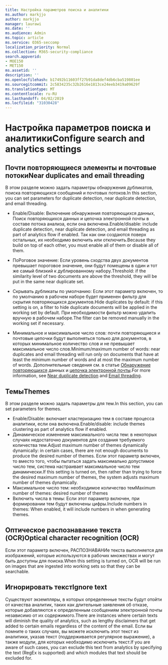 ```yaml
---
title: Настройка параметров поиска и аналитики
ms.author: markjjo
author: markjjo
manager: laurawi
ms.date: ''
ms.audience: Admin
ms.topic: article
ms.service: O365-seccomp
localization_priority: Normal
ms.collection: M365-security-compliance
search.appverid:
- MOE150
- MET150
ms.assetid: ''
description: ''
ms.openlocfilehash: b17492b11603ff27b91da8def4db6cba519801ee
ms.sourcegitcommit: 2c5834235c32b2616e1813ce24eeb3419a09629f
ms.translationtype: MT
ms.contentlocale: ru-RU
ms.lasthandoff: 04/02/2019
ms.locfileid: "31030428"
---
```

# <a name="configure-search-and-analytics-settings"></a><span data-ttu-id="c7db7-102">Настройка параметров поиска и аналитики</span><span class="sxs-lookup"><span data-stu-id="c7db7-102">Configure search and analytics settings</span></span>

## <a name="near-duplicates-and-email-threading"></a><span data-ttu-id="c7db7-103">Почти повторяющиеся элементы и почтовые потоки</span><span class="sxs-lookup"><span data-stu-id="c7db7-103">Near duplicates and email threading</span></span>

<span data-ttu-id="c7db7-104">В этом разделе можно задать параметры обнаружения дубликатов, поиска повторяющихся сообщений и почтовых потоков.</span><span class="sxs-lookup"><span data-stu-id="c7db7-104">In this section, you can set parameters for duplicate detection, near duplicate detection, and email threading.</span></span>

- <span data-ttu-id="c7db7-105">Enable/Disable: Включение обнаружения повторяющихся данных, Поиск повторяющихся данных и цепочка электронной почты в составе потока анализа, если она включена.</span><span class="sxs-lookup"><span data-stu-id="c7db7-105">Enable/disable: include duplicate detection, near duplicate detection, and email threading as part of analytics flow if enabled.</span></span> <span data-ttu-id="c7db7-106">Так как они создаются поверх остальных, их необходимо включить или отключить.</span><span class="sxs-lookup"><span data-stu-id="c7db7-106">Because they build on top of each other, you must enable all of them or disable all of them.</span></span>

- <span data-ttu-id="c7db7-107">ПоРоговое значение: Если уровень сходства двух документов превышает пороговое значение, они будут помещены в один и тот же самый близкий к дублированному набору.</span><span class="sxs-lookup"><span data-stu-id="c7db7-107">Threshold: if the similarity level of two documents are above the threshold, they will be put in the same near duplicate set.</span></span>

- <span data-ttu-id="c7db7-108">Скрывать дубликаты по умолчанию: Если этот параметр включен, то по умолчанию в рабочем наборе будет применен фильтр для скрытия повторяющихся документов.</span><span class="sxs-lookup"><span data-stu-id="c7db7-108">Hide duplicates by default: if this setting is on, a filter to hide duplicate documents will be applied in the working set by default.</span></span> <span data-ttu-id="c7db7-109">При необходимости фильтр можно удалить вручную в рабочем наборе.</span><span class="sxs-lookup"><span data-stu-id="c7db7-109">The filter can be removed manually in the working set if necessary.</span></span>

- <span data-ttu-id="c7db7-110">Минимальное и максимальное число слов: почти повторяющиеся и почтовые цепочки будут выполняться только для документов, в которых минимальное количество слов и не превышает максимальное число слов.</span><span class="sxs-lookup"><span data-stu-id="c7db7-110">Minimum/maximum number of words: near duplicates and email threading will run only on documents that have at least the minimum number of words and at most the maximum number of words.</span></span>
<span data-ttu-id="c7db7-111">Дополнительные сведения см. в статье [Обнаружение повторяющихся](near-duplicates.md) данных и [цепочка электронной почты](email-threading.md).</span><span class="sxs-lookup"><span data-stu-id="c7db7-111">For more information, see [Near duplicate detection](near-duplicates.md) and [Email threading](email-threading.md).</span></span>

## <a name="themes"></a><span data-ttu-id="c7db7-112">Темы</span><span class="sxs-lookup"><span data-stu-id="c7db7-112">Themes</span></span>

<span data-ttu-id="c7db7-113">В этом разделе можно задать параметры для тем.</span><span class="sxs-lookup"><span data-stu-id="c7db7-113">In this section, you can set parameters for themes.</span></span>

- <span data-ttu-id="c7db7-114">Enable/Disable: включает кластеризацию тем в составе процесса аналитики, если она включена.</span><span class="sxs-lookup"><span data-stu-id="c7db7-114">Enable/disable: include themes clustering as part of analytics flow if enabled.</span></span>
- <span data-ttu-id="c7db7-115">Динамическое изменение максимального числа тем: в некоторых случаях недостаточно документов для создания требуемого количества тем.</span><span class="sxs-lookup"><span data-stu-id="c7db7-115">Adjust maximum number of themes dynamically dynamically: in certain cases, there are not enough documents to produce the desired number of themes.</span></span> <span data-ttu-id="c7db7-116">Если этот параметр включен, то вместо того, чтобы пытаться задать максимально допустимое число тем, система настраивает максимальное число тем динамически.</span><span class="sxs-lookup"><span data-stu-id="c7db7-116">If this setting is turned on, then rather than trying to force the desired maximum number of themes, the system adjusts maximum number of themes dynamically.</span></span>
- <span data-ttu-id="c7db7-117">Максимальное число тем: необходимое количество тем</span><span class="sxs-lookup"><span data-stu-id="c7db7-117">Maximum number of themes: desired number of themes</span></span>
- <span data-ttu-id="c7db7-118">Включить числа в темы: Если этот параметр включен, при формировании тем будут включены цифры.</span><span class="sxs-lookup"><span data-stu-id="c7db7-118">Include numbers in themes: When enabled, it will include numbers in when generating themes.</span></span>  

## <a name="optical-character-recognition-ocr"></a><span data-ttu-id="c7db7-119">Оптическое распознавание текста (OCR)</span><span class="sxs-lookup"><span data-stu-id="c7db7-119">Optical character recognition (OCR)</span></span>

<span data-ttu-id="c7db7-120">Если этот параметр включен, РАСПОЗНАВАНИе текста выполняется для изображений, которые используются в рабочих множествах и могут быть доступны для поиска.</span><span class="sxs-lookup"><span data-stu-id="c7db7-120">When this setting is turned on, OCR will be run on images that are ingested into working sets so that they can be searchable.</span></span>

## <a name="ignore-text"></a><span data-ttu-id="c7db7-121">Игнорировать текст</span><span class="sxs-lookup"><span data-stu-id="c7db7-121">Ignore text</span></span>

<span data-ttu-id="c7db7-122">Существуют экземпляры, в которых определенные тексты будут отойти от качества аналитик, таких как длительные заявления об отказе, которые добавляются к определенным сообщениям электронной почты независимо от их содержимого.</span><span class="sxs-lookup"><span data-stu-id="c7db7-122">There are instances where certain texts will diminish the quality of analytics, such as lengthy disclaimers that get added to certain emails regardless of the content of the email.</span></span> <span data-ttu-id="c7db7-123">Если вы помните о таких случаях, вы можете исключить этот текст из аналитики, указав текст (поддерживается регулярное выражение), а также модули, для которых необходимо исключить текст.</span><span class="sxs-lookup"><span data-stu-id="c7db7-123">If you are aware of such cases, you can exclude this text from analytics by specifying the text (RegEx is supported) and which modules that text should be excluded for.</span></span>